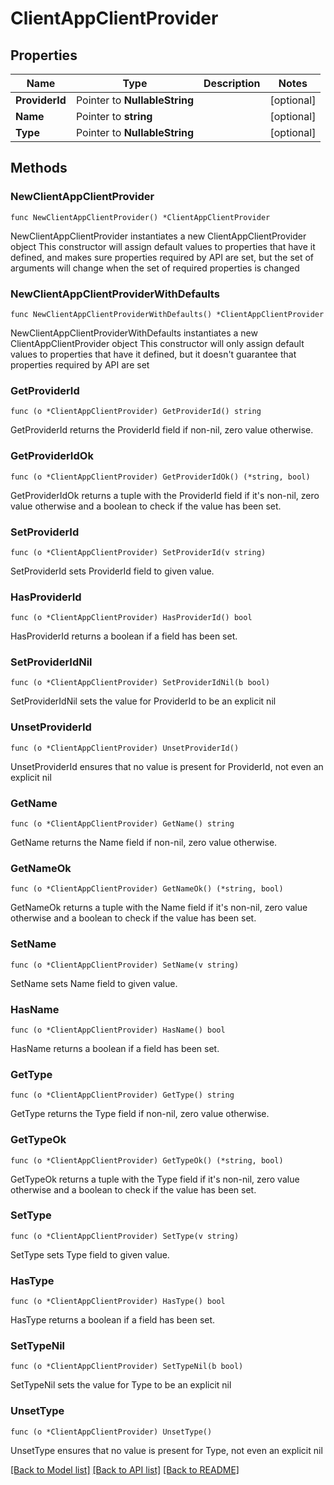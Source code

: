 # ClientAppClientProvider

## Properties

Name | Type | Description | Notes
------------ | ------------- | ------------- | -------------
**ProviderId** | Pointer to **NullableString** |  | [optional] 
**Name** | Pointer to **string** |  | [optional] 
**Type** | Pointer to **NullableString** |  | [optional] 

## Methods

### NewClientAppClientProvider

`func NewClientAppClientProvider() *ClientAppClientProvider`

NewClientAppClientProvider instantiates a new ClientAppClientProvider object
This constructor will assign default values to properties that have it defined,
and makes sure properties required by API are set, but the set of arguments
will change when the set of required properties is changed

### NewClientAppClientProviderWithDefaults

`func NewClientAppClientProviderWithDefaults() *ClientAppClientProvider`

NewClientAppClientProviderWithDefaults instantiates a new ClientAppClientProvider object
This constructor will only assign default values to properties that have it defined,
but it doesn't guarantee that properties required by API are set

### GetProviderId

`func (o *ClientAppClientProvider) GetProviderId() string`

GetProviderId returns the ProviderId field if non-nil, zero value otherwise.

### GetProviderIdOk

`func (o *ClientAppClientProvider) GetProviderIdOk() (*string, bool)`

GetProviderIdOk returns a tuple with the ProviderId field if it's non-nil, zero value otherwise
and a boolean to check if the value has been set.

### SetProviderId

`func (o *ClientAppClientProvider) SetProviderId(v string)`

SetProviderId sets ProviderId field to given value.

### HasProviderId

`func (o *ClientAppClientProvider) HasProviderId() bool`

HasProviderId returns a boolean if a field has been set.

### SetProviderIdNil

`func (o *ClientAppClientProvider) SetProviderIdNil(b bool)`

 SetProviderIdNil sets the value for ProviderId to be an explicit nil

### UnsetProviderId
`func (o *ClientAppClientProvider) UnsetProviderId()`

UnsetProviderId ensures that no value is present for ProviderId, not even an explicit nil
### GetName

`func (o *ClientAppClientProvider) GetName() string`

GetName returns the Name field if non-nil, zero value otherwise.

### GetNameOk

`func (o *ClientAppClientProvider) GetNameOk() (*string, bool)`

GetNameOk returns a tuple with the Name field if it's non-nil, zero value otherwise
and a boolean to check if the value has been set.

### SetName

`func (o *ClientAppClientProvider) SetName(v string)`

SetName sets Name field to given value.

### HasName

`func (o *ClientAppClientProvider) HasName() bool`

HasName returns a boolean if a field has been set.

### GetType

`func (o *ClientAppClientProvider) GetType() string`

GetType returns the Type field if non-nil, zero value otherwise.

### GetTypeOk

`func (o *ClientAppClientProvider) GetTypeOk() (*string, bool)`

GetTypeOk returns a tuple with the Type field if it's non-nil, zero value otherwise
and a boolean to check if the value has been set.

### SetType

`func (o *ClientAppClientProvider) SetType(v string)`

SetType sets Type field to given value.

### HasType

`func (o *ClientAppClientProvider) HasType() bool`

HasType returns a boolean if a field has been set.

### SetTypeNil

`func (o *ClientAppClientProvider) SetTypeNil(b bool)`

 SetTypeNil sets the value for Type to be an explicit nil

### UnsetType
`func (o *ClientAppClientProvider) UnsetType()`

UnsetType ensures that no value is present for Type, not even an explicit nil

[[Back to Model list]](../README.md#documentation-for-models) [[Back to API list]](../README.md#documentation-for-api-endpoints) [[Back to README]](../README.md)


